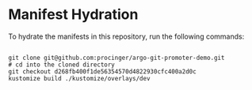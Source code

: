 
# Manifest Hydration

To hydrate the manifests in this repository, run the following commands:

```shell

git clone git@github.com:procinger/argo-git-promoter-demo.git
# cd into the cloned directory
git checkout d268fb400f1de56354570d4822930cfc400a2d0c
kustomize build ./kustomize/overlays/dev
```